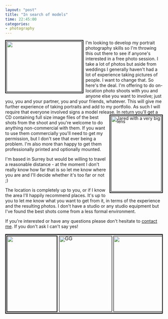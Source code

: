 ```yaml
---
layout: "post"
title: "In search of models"
time: 22:45:00
categories: 
- photography
---
```

<div style="float: left; line-height: 0.7em; padding: 0; margin: 0 0.5em 0.25em 0; border: 2px solid #000;"><a style="margin: 0; padding: 0;" title="View on Flickr.com" href="http://www.flickr.com/photos/7913872@N03/4004701674"><img style="padding: 0; margin: 2px; border: 1px solid #000;" src="http://farm4.static.flickr.com/3525/4004701674_4b09ac20d7_m.jpg" border="0" alt="" width="240" height="160" /></a></div>
I'm looking to develop my portrait photography skills so I'm throwing this out there to see if anyone's interested in a free photo session. I take a lot of photos but aside from weddings I generally haven't had a lot of experience taking pictures of people. I want to change that.

<!--more-->So here's the deal. I'm offering to do on-location photo shoots with you and anyone else you want to involve; just you, you and your partner, you and your friends, whatever. This will give me further experience of taking portraits and add to my portfolio. As such I will require that everyone involved signs a model release.
<div style="float: right; line-height: 0.7em; padding: 0; margin: 0 0 0.25em 0.5em; border: 2px solid #000;"><a style="margin: 0; padding: 0;" title="View 'Jared with a very big lens' on Flickr.com" href="http://www.flickr.com/photos/7913872@N03/3004433984"><img style="padding: 0; margin: 2px; border: 1px solid #000;" src="http://farm4.static.flickr.com/3291/3004433984_d23c4661be_m.jpg" border="0" alt="Jared with a very big lens" width="160" height="240" /></a></div>
In return you'll get a CD containing full size image files of the best shots from the shoot and you're welcome to do anything non-commercial with them. If you want to use them commercially you'll need to get my permission, but I don't see that ever being a problem. I'm also more than happy to get them professionally printed and optionally mounted.

I'm based in Surrey but would be willing to travel a reasonable distance - at the moment I don't really know how far that is so let me know where you are and I'll decide whether it's too far or not ;)

The location is completely up to you, or if I know the area I'll happily recommend places. It's up to you to let me know what you want to get from it, in terms of the experience and the resulting photos. I don't have a studio or any studio equipment but I've found the best shots come from a less formal environment.

If you're interested or have any questions please don't hesitate to <a href="/who#contact">contact me</a>. If you don't ask I can't say yes!
<center><table style="border: 2px solid #000;" border="0" cellspacing="0" cellpadding="0">
<tbody>
<tr>
<td style="padding: 2px; line-height: 0.7em;"><a style="margin: 0; padding: 0;" title="View on Flickr.com" href="http://www.flickr.com/photos/7913872@N03/4004703974"><img style="margin: 0; padding: 0; border: 2px solid #000; margin-right: 1px;" src="http://farm3.static.flickr.com/2423/4004703974_9be36aaab4_m.jpg" border="0" alt="" width="159" height="240" /></a></td>
<td style="padding: 2px; line-height: 0.7em;"><a style="margin: 0; padding: 0;" title="View 'GG' on Flickr.com" href="http://www.flickr.com/photos/7913872@N03/3025781308"><img style="margin: 0; padding: 0; border: 1px solid #000;" src="http://farm4.static.flickr.com/3032/3025781308_81afafd5f7_m.jpg" border="0" alt="GG" width="168" height="240" /></a></td>
<td style="padding: 2px; line-height: 0.7em;"><a style="margin: 0; padding: 0;" title="View on Flickr.com" href="http://www.flickr.com/photos/7913872@N03/4003943833"><img style="margin: 0; padding: 0; border: 1px solid #000;" src="http://farm3.static.flickr.com/2495/4003943833_729e716a50_m.jpg" border="0" alt="" width="160" height="240" /></a></td>
</tr>
</tbody></table></center>